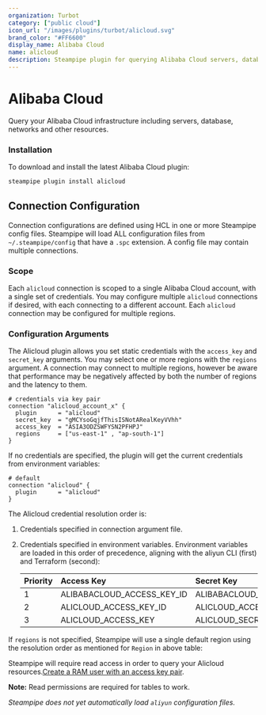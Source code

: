 ```yaml
---
organization: Turbot
category: ["public cloud"]
icon_url: "/images/plugins/turbot/alicloud.svg"
brand_color: "#FF6600"
display_name: Alibaba Cloud
name: alicloud
description: Steampipe plugin for querying Alibaba Cloud servers, databases, networks, and other resources.
---
```


# Alibaba Cloud

Query your Alibaba Cloud infrastructure including servers, database, networks and other resources.

### Installation

To download and install the latest Alibaba Cloud plugin:

```bash
steampipe plugin install alicloud
```

## Connection Configuration

Connection configurations are defined using HCL in one or more Steampipe config files. Steampipe will load ALL configuration files from `~/.steampipe/config` that have a `.spc` extension. A config file may contain multiple connections.

### Scope

Each `alicloud` connection is scoped to a single Alibaba Cloud account, with a single set of credentials. You may configure multiple `alicloud` connections if desired, with each connecting to a different account. Each `alicloud` connection may be configured for multiple regions.

### Configuration Arguments

The Alicloud plugin allows you set static credentials with the `access_key` and `secret_key` arguments. You may select one or more regions with the `regions` argument. A connection may connect to multiple regions, however be aware that performance may be negatively affected by both the number of regions and the latency to them.

```hcl
# credentials via key pair
connection "alicloud_account_x" {
  plugin      = "alicloud"
  secret_key  = "gMCYsoGqjfThisISNotARealKeyVVhh"
  access_key  = "ASIA3ODZSWFYSN2PFHPJ"
  regions     = ["us-east-1" , "ap-south-1"]
}
```

If no credentials are specified, the plugin will get the current credentials from environment variables:

```hcl
# default
connection "alicloud" {
  plugin      = "alicloud"
}
```

The Alicloud credential resolution order is:

1. Credentials specified in connection argument file.
2. Credentials specified in environment variables.
   Environment variables are loaded in this order of precedence, aligning with the aliyun CLI (first) and Terraform (second):

   | Priority | Access Key                 | Secret Key                     | Region                 |
   | :------- | :------------------------- | :----------------------------- | :--------------------- |
   | 1        | ALIBABACLOUD_ACCESS_KEY_ID | ALIBABACLOUD_ACCESS_KEY_SECRET | ALIBABACLOUD_REGION_ID |
   | 2        | ALICLOUD_ACCESS_KEY_ID     | ALICLOUD_ACCESS_KEY_SECRET     | ALICLOUD_REGION_ID     |
   | 3        | ALICLOUD_ACCESS_KEY        | ALICLOUD_SECRET_KEY            | ALICLOUD_REGION        |

If `regions` is not specified, Steampipe will use a single default region using the resolution order as mentioned for `Region` in above table:

Steampipe will require read access in order to query your Alicloud resources.[Create a RAM user with an access key pair](https://partners-intl.aliyun.com/help/doc-detail/116401.htm).

**Note:** Read permissions are required for tables to work.

_Steampipe does not yet automatically load `aliyun` configuration files._
